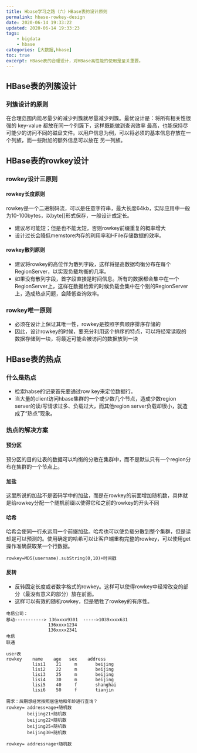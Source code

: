 ```yaml
---
title: Hbase学习之路（六）HBase表的设计原则
permalink: hbase-rowkey-design
date: 2020-06-14 19:33:22
updated: 2020-06-14 19:33:23
tags: 
    - bigdata
    - hbase
categories: [大数据,hbase]
toc: true
excerpt: HBase表的合理设计，对HBase高性能的使用是至关重要。
---
```


## HBase表的列簇设计
### 列簇设计的原则
在合理范围内能尽量少的减少列簇就尽量减少列簇。最优设计是：将所有相关性很强的 key-value 都放在同一个列簇下，这样既能做到查询效率 最高，也能保持尽可能少的访问不同的磁盘文件。以用户信息为例，可以将必须的基本信息存放在一个列族，而一些附加的额外信息可以放在 另一列族。

## HBase表的rowkey设计
### rowkey设计三原则
#### rowkey长度原则
rowkey是一个二进制码流，可以是任意字符串，最大长度64kb，实际应用中一般为10-100bytes，以byte[]形式保存，一般设计成定长。
* 建议尽可能短；但是也不能太短，否则rowkey前缀重复的概率增大
* 设计过长会降低memstore内存的利用率和HFile存储数据的效率。

#### rowkey散列原则
- 建议将rowkey的高位作为散列字段，这样将提高数据均衡分布在每个RegionServer，以实现负载均衡的几率。
- 如果没有散列字段，首字段直接是时间信息。所有的数据都会集中在一个RegionServer上，这样在数据检索的时候负载会集中在个别的RegionServer上，造成热点问题，会降低查询效率。	

### rowkey唯一原则
- 必须在设计上保证其唯一性，rowkey是按照字典顺序排序存储的
- 因此，设计rowkey的时候，要充分利用这个排序的特点，可以将经常读取的数据存储到一块，将最近可能会被访问的数据放到一块

## HBase表的热点

### 什么是热点
- 检索habse的记录首先要通过row key来定位数据行。
- 当大量的client访问hbase集群的一个或少数几个节点，造成少数region server的读/写请求过多、负载过大，而其他region server负载却很小，就造成了“热点”现象。

### 热点的解决方案

#### 预分区
预分区的目的让表的数据可以均衡的分散在集群中，而不是默认只有一个region分布在集群的一个节点上。

#### 加盐             
这里所说的加盐不是密码学中的加盐，而是在rowkey的前面增加随机数，具体就是给rowkey分配一个随机前缀以使得它和之前的rowkey的开头不同

#### 哈希
哈希会使同一行永远用一个前缀加盐。哈希也可以使负载分散到整个集群，但是读却是可以预测的。使用确定的哈希可以让客户端重构完整的rowkey，可以使用get操作准确获取某一个行数据。
```
rowkey=MD5(username).subString(0,10)+时间戳
```

#### 反转
- 反转固定长度或者数字格式的rowkey。这样可以使得rowkey中经常改变的部分（最没有意义的部分）放在前面。
- 这样可以有效的随机rowkey，但是牺牲了rowkey的有序性。

```
电信公司：
移动-----------> 136xxxx9301  ----->1039xxxx631
				136xxxx1234  
				136xxxx2341 
电信
联通

user表
rowkey    name    age   sex    address
		  lisi1    21     m       beijing
		  lisi2    22     m       beijing
		  lisi3    25     m       beijing
		  lisi4    30     m       beijing
		  lisi5    40     f       shanghai
		  lisi6    50     f       tianjin
	          
需求：后期想经常按照居住地和年龄进行查询？	
rowkey= address+age+随机数
        beijing21+随机数
        beijing22+随机数
        beijing25+随机数
        beijing30+随机数
   
rowkey= address+age+随机数
```